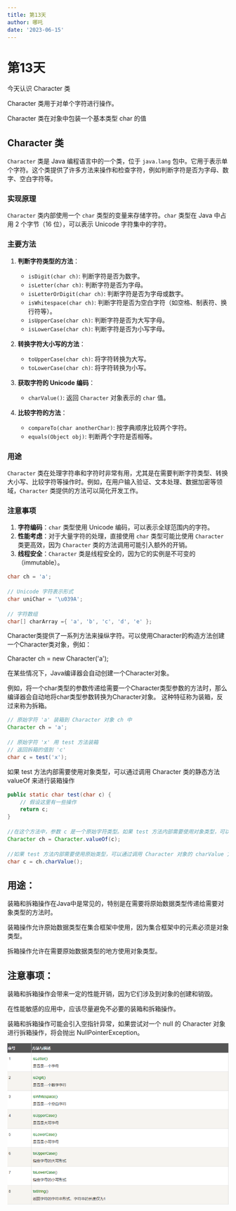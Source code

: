 ```yaml
---
title: 第13天
author: 哪吒
date: '2023-06-15'
---
```


# 第13天

今天认识 Character 类

Character 类用于对单个字符进行操作。

Character 类在对象中包装一个基本类型 char 的值

## Character 类

`Character` 类是 Java 编程语言中的一个类，位于 `java.lang` 包中。它用于表示单个字符。这个类提供了许多方法来操作和检查字符，例如判断字符是否为字母、数字、空白字符等。

### 实现原理

`Character` 类内部使用一个 `char` 类型的变量来存储字符。`char` 类型在 Java 中占用 2 个字节（16 位），可以表示 Unicode 字符集中的字符。

### 主要方法

1. **判断字符类型的方法**：
    - `isDigit(char ch)`: 判断字符是否为数字。
    - `isLetter(char ch)`: 判断字符是否为字母。
    - `isLetterOrDigit(char ch)`: 判断字符是否为字母或数字。
    - `isWhitespace(char ch)`: 判断字符是否为空白字符（如空格、制表符、换行符等）。
    - `isUpperCase(char ch)`: 判断字符是否为大写字母。
    - `isLowerCase(char ch)`: 判断字符是否为小写字母。

2. **转换字符大小写的方法**：
    - `toUpperCase(char ch)`: 将字符转换为大写。
    - `toLowerCase(char ch)`: 将字符转换为小写。

3. **获取字符的 Unicode 编码**：
    - `charValue()`: 返回 `Character` 对象表示的 `char` 值。

4. **比较字符的方法**：
    - `compareTo(char anotherChar)`: 按字典顺序比较两个字符。
    - `equals(Object obj)`: 判断两个字符是否相等。

### 用途

`Character` 类在处理字符串和字符时非常有用，尤其是在需要判断字符类型、转换大小写、比较字符等操作时。例如，在用户输入验证、文本处理、数据加密等领域，`Character` 类提供的方法可以简化开发工作。

### 注意事项

1. **字符编码**：`char` 类型使用 Unicode 编码，可以表示全球范围内的字符。
2. **性能考虑**：对于大量字符的处理，直接使用 `char` 类型可能比使用 `Character` 类更高效，因为 `Character` 类的方法调用可能引入额外的开销。
3. **线程安全**：`Character` 类是线程安全的，因为它的实例是不可变的（immutable）。

```java
char ch = 'a';
 
// Unicode 字符表示形式
char uniChar = '\u039A'; 
 
// 字符数组
char[] charArray ={ 'a', 'b', 'c', 'd', 'e' };
```

Character类提供了一系列方法来操纵字符。可以使用Character的构造方法创建一个Character类对象，例如：

Character ch = new Character('a');

在某些情况下，Java编译器会自动创建一个Character对象。

例如，将一个char类型的参数传递给需要一个Character类型参数的方法时，那么编译器会自动地将char类型参数转换为Character对象。 这种特征称为装箱，反过来称为拆箱。

```java
// 原始字符 'a' 装箱到 Character 对象 ch 中
Character ch = 'a';
 
// 原始字符 'x' 用 test 方法装箱
// 返回拆箱的值到 'c'
char c = test('x');
```

如果 test 方法内部需要使用对象类型，可以通过调用 Character 类的静态方法 valueOf 来进行装箱操作

```java
public static char test(char c) {
    // 假设这里有一些操作
    return c;
}

//在这个方法中，参数 c 是一个原始字符类型。如果 test 方法内部需要使用对象类型，可以通过调用 Character 类的静态方法 valueOf 来进行装箱操作。
Character ch = Character.valueOf(c);

//如果 test 方法内部需要使用原始类型，可以通过调用 Character 对象的 charValue 方法来进行拆箱操作。例如：
char c = ch.charValue();

```


## 用途：

装箱和拆箱操作在Java中是常见的，特别是在需要将原始数据类型传递给需要对象类型的方法时。

装箱操作允许原始数据类型在集合框架中使用，因为集合框架中的元素必须是对象类型。

拆箱操作允许在需要原始数据类型的地方使用对象类型。

## 注意事项：

装箱和拆箱操作会带来一定的性能开销，因为它们涉及到对象的创建和销毁。

在性能敏感的应用中，应该尽量避免不必要的装箱和拆箱操作。

装箱和拆箱操作可能会引入空指针异常，如果尝试对一个 null 的 Character 对象进行拆箱操作，将会抛出 NullPointerException。

![img_24.png](./img_24.png)






